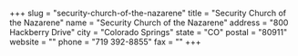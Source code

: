 +++
slug = "security-church-of-the-nazarene"
title = "Security Church of the Nazarene"
name = "Security Church of the Nazarene"
address = "800 Hackberry Drive"
city = "Colorado Springs"
state = "CO"
postal = "80911"
website = ""
phone = "719 392-8855"
fax = ""
+++
